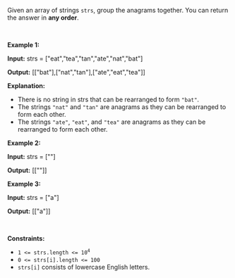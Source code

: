 <p>Given an array of strings <code>strs</code>, group the <span data-keyword="anagram">anagrams</span> together. You can return the answer in <strong>any order</strong>.</p>

<p>&nbsp;</p>
<p><strong class="example">Example 1:</strong></p>

<div class="example-block">
<p><strong>Input:</strong> <span class="example-io">strs = [&quot;eat&quot;,&quot;tea&quot;,&quot;tan&quot;,&quot;ate&quot;,&quot;nat&quot;,&quot;bat&quot;]</span></p>

<p><strong>Output:</strong> <span class="example-io">[[&quot;bat&quot;],[&quot;nat&quot;,&quot;tan&quot;],[&quot;ate&quot;,&quot;eat&quot;,&quot;tea&quot;]]</span></p>

<p><strong>Explanation:</strong></p>

<ul>
	<li>There is no string in strs that can be rearranged to form <code>&quot;bat&quot;</code>.</li>
	<li>The strings <code>&quot;nat&quot;</code> and <code>&quot;tan&quot;</code> are anagrams as they can be rearranged to form each other.</li>
	<li>The strings <code>&quot;ate&quot;</code>, <code>&quot;eat&quot;</code>, and <code>&quot;tea&quot;</code> are anagrams as they can be rearranged to form each other.</li>
</ul>
</div>

<p><strong class="example">Example 2:</strong></p>

<div class="example-block">
<p><strong>Input:</strong> <span class="example-io">strs = [&quot;&quot;]</span></p>

<p><strong>Output:</strong> <span class="example-io">[[&quot;&quot;]]</span></p>
</div>

<p><strong class="example">Example 3:</strong></p>

<div class="example-block">
<p><strong>Input:</strong> <span class="example-io">strs = [&quot;a&quot;]</span></p>

<p><strong>Output:</strong> <span class="example-io">[[&quot;a&quot;]]</span></p>
</div>

<p>&nbsp;</p>
<p><strong>Constraints:</strong></p>

<ul>
	<li><code>1 &lt;= strs.length &lt;= 10<sup>4</sup></code></li>
	<li><code>0 &lt;= strs[i].length &lt;= 100</code></li>
	<li><code>strs[i]</code> consists of lowercase English letters.</li>
</ul>

